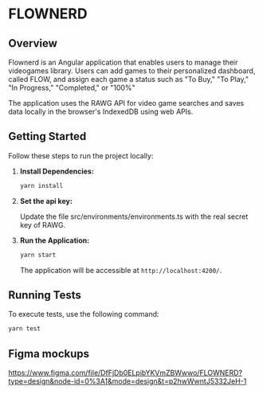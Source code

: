 # FLOWNERD

## Overview

Flownerd is an Angular application that enables users to manage their videogames library. Users can add games to their personalized dashboard, called FLOW, and assign each game a status such as "To Buy," "To Play," "In Progress," "Completed," or "100%"

The application uses the RAWG API for video game searches and saves data locally in the browser's IndexedDB using web APIs.

## Getting Started

Follow these steps to run the project locally:

1. **Install Dependencies:**

   ```bash
   yarn install
   ```

2. **Set the api key:**

   Update the file src/environments/environments.ts with the real secret key of RAWG.

3. **Run the Application:**

   ```bash
   yarn start
   ```

   The application will be accessible at `http://localhost:4200/`.

## Running Tests

To execute tests, use the following command:

```bash
yarn test
```

## Figma mockups

https://www.figma.com/file/DfFjDb0ELpibYKVmZBWwwo/FLOWNERD?type=design&node-id=0%3A1&mode=design&t=p2hwWwntJ5332JeH-1
